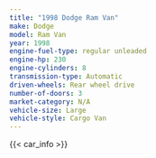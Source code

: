```yaml
---
title: "1998 Dodge Ram Van"
make: Dodge
model: Ram Van
year: 1998
engine-fuel-type: regular unleaded
engine-hp: 230
engine-cylinders: 8
transmission-type: Automatic
driven-wheels: Rear wheel drive
number-of-doors: 3
market-category: N/A
vehicle-size: Large
vehicle-style: Cargo Van
---
```


{{< car_info >}}
